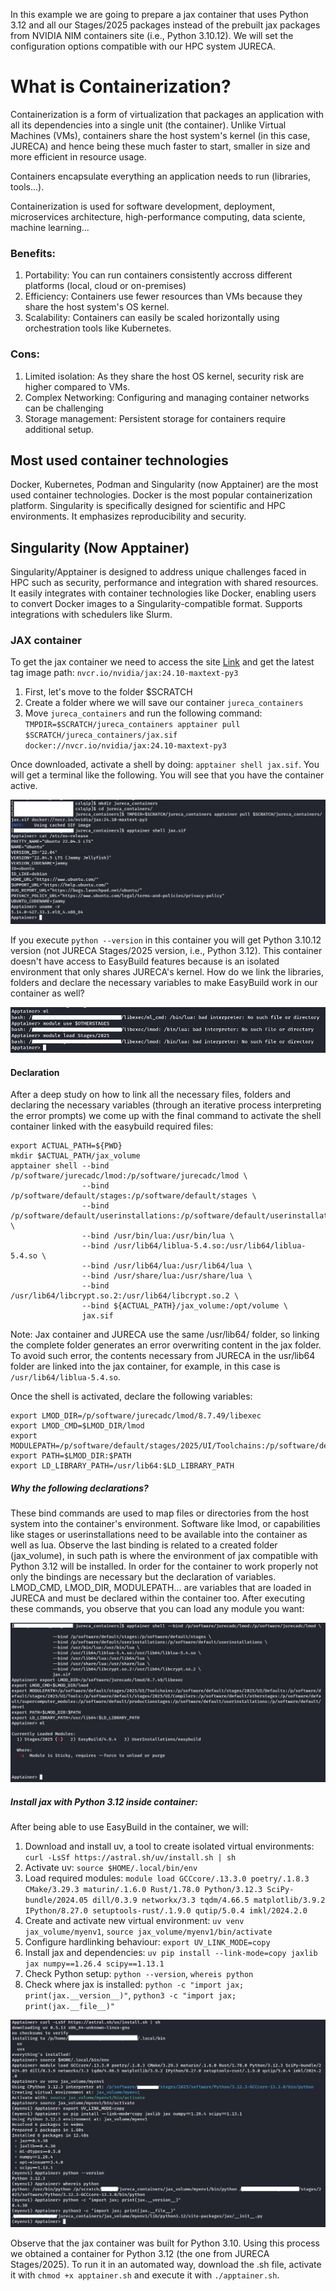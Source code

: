 In this example we are going to prepare a jax container that uses Python 3.12 and all our Stages/2025 packages instead of the prebuilt jax packages from NVIDIA NIM containers site (i.e., Python 3.10.12). We will set the configuration options compatible with our HPC system JURECA.

# What is Containerization?

Containerization is a form of virtualization that packages an application with all its dependencies into a single unit (the container).
Unlike Virtual Machines (VMs), containers share the host system's kernel (in this case, JURECA) and hence being these much faster to start, smaller in size and more efficient in resource usage.

Containers encapsulate everything an application needs to run (libraries, tools...).

Containerization is used for software development, deployment, microservices architecture, high-performance computing, data sciente, machine learning...
### Benefits:
  1. Portability: You can run containers consistently accross different platforms (local, cloud or on-premises)
  2. Efficiency: Containers use fewer resources than VMs because they share the host system's OS kernel.
  3. Scalability: Containers can easily be scaled horizontally using orchestration tools like Kubernetes.

### Cons:
  1. Limited isolation: As they share the host OS kernel, security risk are higher compared to VMs.
  2. Complex Networking: Configuring and managing container networks can be challenging
  3. Storage management: Persistent storage for containers require additional setup.

## Most used container technologies

Docker, Kubernetes, Podman and Singularity (now Apptainer) are the most used container technologies. Docker is the most popular containerization platform. Singularity is specifically designed for scientific and HPC environments. It emphasizes reproducibility and security.

## Singularity (Now Apptainer)

Singularity/Apptainer is designed to address unique challenges faced in HPC such as security, performance and integration with shared resources. It easily integrates with container technologies like Docker, enabling users to convert Docker images to a Singularity-compatible format. Supports integrations with schedulers like Slurm.

### JAX container

To get the jax container we need to access the site [Link](https://catalog.ngc.nvidia.com/orgs/nvidia/containers/jax/tags) and get the latest tag image path: `nvcr.io/nvidia/jax:24.10-maxtext-py3`

  1. First, let's move to the folder $SCRATCH
  2. Create a folder where we will save our container `jureca_containers`
  3. Move `jureca_containers` and run the following command:
`TMPDIR=$SCRATCH/jureca_containers apptainer pull $SCRATCH/jureca_containers/jax.sif docker://nvcr.io/nvidia/jax:24.10-maxtext-py3`

Once downloaded, activate a shell by doing:
`apptainer shell jax.sif`. You will get a terminal like the following. You will see that you have the container active.

![alt text](pics/pic1.png)

If you execute `python --version` in this container you will get Python 3.10.12 version (not JURECA Stages/2025 version, i.e., Python 3.12). This container doesn't have access to EasyBuild features because is an isolated environment that only shares JURECA's kernel. How do we link the libraries, folders and declare the necessary variables to make EasyBuild work in our container as well?

![alt text](pics/pic2.png)

#### Declaration

After a deep study on how to link all the necessary files, folders and declaring the necessary variables (through an iterative process interpreting the error prompts) we come up with the final command to activate the shell container linked with the easybuild required files:

```
export ACTUAL_PATH=${PWD}
mkdir $ACTUAL_PATH/jax_volume
apptainer shell --bind /p/software/jurecadc/lmod:/p/software/jurecadc/lmod \
                --bind /p/software/default/stages:/p/software/default/stages \
                --bind /p/software/default/userinstallations:/p/software/default/userinstallations \
                --bind /usr/bin/lua:/usr/bin/lua \
                --bind /usr/lib64/liblua-5.4.so:/usr/lib64/liblua-5.4.so \
                --bind /usr/lib64/lua:/usr/lib64/lua \
                --bind /usr/share/lua:/usr/share/lua \
                --bind /usr/lib64/libcrypt.so.2:/usr/lib64/libcrypt.so.2 \
                --bind ${ACTUAL_PATH}/jax_volume:/opt/volume \
                jax.sif
```

Note: Jax container and JURECA use the same /usr/lib64/ folder, so linking the complete folder generates an error overwriting content in the jax folder. To avoid such error, the contents necessary from JURECA in the usr/lib64 folder are linked into the jax container, for example, in this case is `/usr/lib64/liblua-5.4.so`.

Once the shell is activated, declare the following variables:

```
export LMOD_DIR=/p/software/jurecadc/lmod/8.7.49/libexec
export LMOD_CMD=$LMOD_DIR/lmod
export MODULEPATH=/p/software/default/stages/2025/UI/Toolchains:/p/software/default/stages/2025/UI/Defaults:/p/software/default/stages/2025/UI/Tools:/p/software/default/stages/2025/UI/Compilers:/p/software/default/otherstages:/p/software/default/supercomputer_modules:/p/software/default/productionstages:/p/software/default/userinstallations:/p/software/default/devel
export PATH=$LMOD_DIR:$PATH
export LD_LIBRARY_PATH=/usr/lib64:$LD_LIBRARY_PATH
```

##### Why the following declarations?

These bind commands are used to map files or directories from the host system into the container's environment. Software like lmod, or capabilities like stages or userinstallations need to be available into the container as well as lua. Observe the last binding is related to a created folder (jax_volume), in such path is where the environment of jax compatible with Python 3.12 will be installed. In order for the container to work properly not only the bindings are necessary but the declaration of variables. LMOD_CMD, LMOD_DIR, MODULEPATH... are variables that are loaded in JURECA and must be declared within the container too. After executing these commands, you observe that you can load any module you want:

![alt text](pics/pic3.png)

##### Install jax with Python 3.12 inside container:

After being able to use EasyBuild in the container, we will:

1. Download and install uv, a tool to create isolated virtual environments: `curl -LsSf https://astral.sh/uv/install.sh | sh`
4. Activate uv: `source $HOME/.local/bin/env`
5. Load required modules: `module load GCCcore/.13.3.0 poetry/.1.8.3 CMake/3.29.3 maturin/.1.6.0 Rust/1.78.0 Python/3.12.3 SciPy-bundle/2024.05 dill/0.3.9 networkx/3.3 tqdm/4.66.5 matplotlib/3.9.2 IPython/8.27.0 setuptools-rust/.1.9.0 qutip/5.0.4 imkl/2024.2.0`
6. Create and activate new virtual environment: `uv venv jax_volume/myenv1`, `source jax_volume/myenv1/bin/activate`
7. Configure hardlinking behaviour: `export UV_LINK_MODE=copy`
8. Install jax and dependencies: `uv pip install --link-mode=copy jaxlib jax numpy==1.26.4 scipy==1.13.1`
9. Check Python setup: `python --version`, `whereis python`
10. Check where jax is installed: `python -c "import jax; print(jax.__version__)"`, `python3 -c "import jax; print(jax.__file__)"`

![alt text](pics/pic4.png)

Observe that the jax container was built for Python 3.10. Using this process we obtained a container for Python 3.12 (the one from JURECA Stages/2025).
To run it in an automated way, download the .sh file, activate it with `chmod +x apptainer.sh` and execute it with `./apptainer.sh`.
